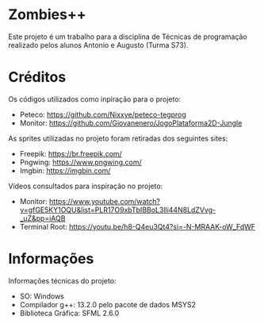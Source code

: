 # Zombies++
Este projeto é um trabalho para a disciplina de Técnicas de programação realizado pelos alunos Antonio e Augusto (Turma S73).

# Créditos
Os códigos utilizados como inpiração para o projeto:
  - Peteco: https://github.com/Nixxye/peteco-tegprog
  - Monitor: https://github.com/Giovanenero/JogoPlataforma2D-Jungle

As sprites utilizadas no projeto foram retiradas dos seguintes sites: 
  - Freepik: https://br.freepik.com/
  - Pngwing: https://www.pngwing.com/
  - Imgbin: https://imgbin.com/

Vídeos consultados para inspiração no projeto:
  - Monitor: https://www.youtube.com/watch?v=gfGE5KY1OQU&list=PLR17O9xbTbIBBoL3lli44N8LdZVvg-_uZ&pp=iAQB
  - Terminal Root: https://youtu.be/h8-Q4eu3Qt4?si=-N-MRAAK-oW_FdWF

# Informações
Informações técnicas do projeto:
  - SO: Windows
  - Compilador g++: 13.2.0 pelo pacote de dados MSYS2
  - Biblioteca Gráfica: SFML 2.6.0
